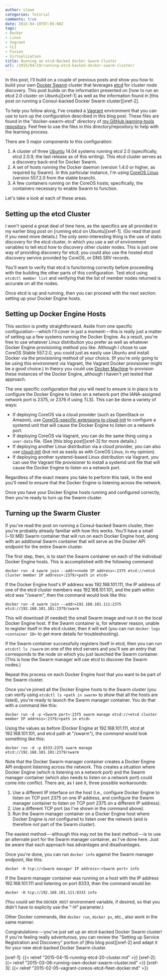 ```yaml
---
author: slowe
categories: Tutorial
comments: true
date: 2015-04-19T07:05:00Z
tags:
- Docker
- Linux
- Vagrant
- CLI
- Fusion
- Virtualization
title: Running an etcd-Backed Docker Swarm Cluster
url: /2015/04/19/running-etcd-backed-docker-swarm-cluster/
---
```


In this post, I'll build on a couple of previous posts and show you how to build your own [Docker Swarm][link-1] cluster that leverages [etcd][link-2] for cluster node discovery. This post builds on the information presented on [how to run an etcd 2.0 cluster on Ubuntu][xref-1] as well as the information found in [this post on running a Consul-backed Docker Swarm cluster][xref-2].

To help you follow along, I've created a [Vagrant][link-4] environment that you can use to turn up the configuration described in this blog post. These files are found in the "docker-swarm-etcd" directory of [my GitHub learning-tools repository][link-3]. Feel free to use the files in this directory/repository to help with the learning process.

There are 3 major components to this configuration:

1. A cluster of three [Ubuntu][link-5] 14.04 systems running etcd 2.0 (specifically, etcd 2.0.9, the last release as of this writing). This etcd cluster serves as a discovery back-end for Docker Swarm.
2. A set of hosts running the Docker daemon (version 1.4.0 or higher, as required by Swarm). In this particular instance, I'm using [CoreOS Linux][link-6] (version 557.2.0 from the stable branch).
3. A few containers running on the CoreOS hosts; specifically, the containers necessary to enable Swarm to function.

Let's take a look at each of these areas.

## Setting up the etcd Cluster

I won't spend a great deal of time here, as the specifics are all provided in my earlier blog post on [running etcd on Ubuntu][xref-1]. (Go read that post if you need more details.) The only semi-interesting thing is the use of static discovery for the etcd cluster, in which you use a set of environment variables to tell etcd how to discovery other cluster nodes. This is just one way of providing discovery for etcd; you could also use the hosted etcd discovery service provided by CoreOS, or DNS SRV records.

You'll want to verify that etcd is functioning correctly before proceeding with the building the other parts of this configuration. Test etcd using `etcdctl member list` and verifying that the list of member nodes returned is accurate on all the nodes.

Once etcd is up and running, then you can proceed with the next section: setting up your Docker Engine hosts.

## Setting up Docker Engine Hosts

This section is pretty straightforward. Aside from one specific configuration---which I'll cover in just a moment---this is really just a matter of setting up a few systems running the Docker Engine. As a result, you're free to use whatever Linux distribution you prefer as well as whatever Docker Engine provisioning method you like. Although I chose to use CoreOS Stable 557.2.0, you could just as easily use Ubuntu and install Docker via the provisioning method of your choice. (If you're only going to be using this environment via Vagrant, the Vagrant Docker provisioner might be a good choice.) In theory you could use [Docker Machine][link-7] to provision these instances of the Docker Engine, although I haven't yet tested that approach.

The one specific configuration that you will need to ensure is in place is to configure the Docker Engine to listen on a network port (the IANA-assigned network port is 2375, or 2376 if using TLS). This can be done a variety of ways:

* If deploying CoreOS via a cloud provider (such as OpenStack or Amazon), use [CoreOS-specific extensions to cloud-init][link-9] to configure a systemd unit that will cause the Docker Engine to listen on a network port.
* If deploying CoreOS via Vagrant, you can do the same thing using a `user-data` file. (See [this blog post][xref-3] for more details.)
* If deploying another Linux distribution via a cloud provider, you can also use [cloud-init][link-8] (but not as easily as with CoreOS Linux, in my opinion).
* If deploying another systemd-based Linux distribution via Vagrant, you can use the Vagrant file provisioner to install a systemd unit file that will cause the Docker Engine to listen on a network port.

Regardless of the exact means you take to perform this task, in the end you'll need to ensure that the Docker Engine is listening across the network.

Once you have your Docker Engine hosts running and configured correctly, then you're ready to turn up the Swarm cluster.

## Turning up the Swarm Cluster

If you've read the post on running a Consul-backed Swarm cluster, then you're probably already familiar with how this works. You'll have a small (~10 MB) Swarm container that will run on each Docker Engine host, along with an additional Swarm container that will serve as the Docker API endpoint for the entire Swarm cluster.

The first step, then, is to start the Swarm container on each of the individual Docker Engine hosts. This is accomplished with the following command:

	docker run -d swarm join --addr=<node IP address>:2375 etcd://<etcd cluster member IP address>:2379/<path in etcd>

If the Docker Engine host's IP address was 192.168.101.111, the IP address of one of the etcd cluster members was 192.168.101.101, and the path within etcd was "/swarm", then the command would look like this:

	docker run -d swarm join --addr=192.168.101.111:2375 etcd://192.168.101.101:2379/swarm

This will download (if needed) the small Swarm image and run it on the local Docker Engine host. If the Swarm container is, for whatever reason, unable to register itself in the etcd cluster, then it will exit (you can run `docker logs <container ID>` to get more details for troubleshooting).

If the Swarm container successfully registers itself in etcd, then you can run `etcdctl ls /swarm` on one of the etcd servers and you'll see an entry that corresponds to the node on which you just launched the Swarm container. (This is how the Swarm manager will use etcd to discover the Swarm nodes.)

Repeat this process on each Docker Engine host that you want to be part of the Swarm cluster.

Once you've joined all the Docker Engine hosts to the Swarm cluster (you can verify using `etcdctl ls <path in swarm>` to show that all the hosts are listed), you're ready to launch the Swarm manager container. You do that with a command like this:

	docker run -d -p <Swarm port>:2375 swarm manage etcd://<etcd cluster member IP address>:2379/<path in etcd>

Using the values as before (Docker Engine at 192.168.101.111, etcd at 192.168.101.101, and etcd path at "/swarm"), the command would look something like this:

	docker run -d -p 8333:2375 swarm manage etcd://192.168.101.101:2379/swarm

Note that the Docker Swarm manager container creates a Docker Engine API endpoint listening across the network. This creates a situation where Docker Engine (which is listening on a network port) and the Swarm manager container (which also needs to listen on a network port) could come into conflict. There are, as I see it, three possible workarounds:

1. Use a different IP interface on the host (i.e., configure Docker Engine to listen on TCP port 2375 on one IP address, and configure the Swarm manager container to listen on TCP port 2375 on a different IP address).
2. Use a different TCP port (as I've shown in the command above).
3. Run the Swarm manager container on a Docker Engine host where Docker Engine is _not_ configured to listen over the network (and is therefore _not_ part of the Swarm cluster).

The easiest method---although this may not be the best method---is to use an alternate port for the Swarm manager container, as I've done here. Just be aware that each approach has advantages and disadvantages.

Once you're done, you can run `docker info` against the Swarm manager endpoint, like this:

	docker -H tcp://<Swarm manager IP address>:<Swarm port> info

If the Swarm manager container was running on a host with the IP address 192.168.101.111 and listening on port 8333, then the command would be:

	docker -H tcp://192.168.101.111:8333 info

(You could set the `DOCKER_HOST` environment variable, if desired, so that you didn't have to explicity use the "-H" parameter.)

Other Docker commands, like `docker run`, `docker ps`, etc., also work in the same manner.

Congratulations---you've just set up an etcd-backed Docker Swarm cluster! If you're feeling really adventurous, you can review the "Setting up Service Registration and Discovery" portion of [this blog post][xref-2] and adapt it for your new etcd-backed Docker Swarm cluster.



[link-1]: https://docs.docker.com/swarm/
[link-2]: https://github.com/coreos/etcd
[link-3]: https://github.com/lowescott/learning-tools/
[link-4]: http://www.vagrantup.com/
[link-5]: http://www.ubuntu.com/
[link-6]: https://coreos.com/
[link-7]: http://docs.docker.com/machine/
[link-8]: http://cloudinit.readthedocs.org/
[link-9]: https://coreos.com/docs/launching-containers/building/customizing-docker/
[xref-1]: {{< relref "2015-04-15-running-etcd-20-cluster.md" >}}
[xref-2]: {{< relref "2015-03-06-running-own-docker-swarm-cluster.md" >}}
[xref-3]: {{< relref "2015-02-05-vagrant-coreos-etcd-fleet-docker.md" >}}
